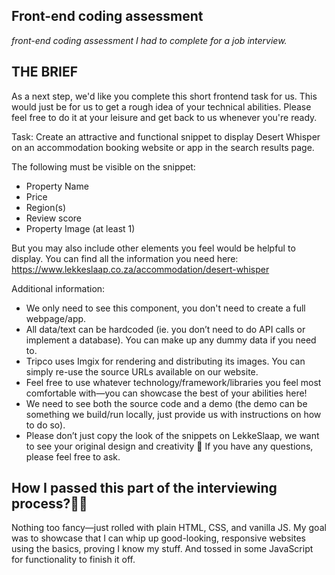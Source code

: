 ## Front-end coding assessment
_front-end coding assessment I had to complete for a job interview._

## **THE BRIEF**

As a next step, we'd like you complete this short frontend task for us. This would just be for us to get a rough idea of your technical abilities. Please feel free to do it at your leisure and get back to us whenever you're ready.

Task: Create an attractive and functional snippet to display Desert Whisper on an accommodation booking website or app in the search results page.

The following must be visible on the snippet:

- Property Name
- Price
- Region(s)
- Review score
- Property Image (at least 1)

But you may also include other elements you feel would be helpful to display.
You can find all the information you need here: https://www.lekkeslaap.co.za/accommodation/desert-whisper

Additional information:

- We only need to see this component, you don't need to create a full webpage/app.
- All data/text can be hardcoded (ie. you don’t need to do API calls or implement a database). You can make up any dummy data if you need to.
- Tripco uses Imgix for rendering and distributing its images. You can simply re-use the source URLs available on our website.
- Feel free to use whatever technology/framework/libraries you feel most comfortable with—you can showcase the best of your abilities here!
- We need to see both the source code and a demo (the demo can be something we build/run locally, just provide us with instructions on how to do so).
- Please don’t just copy the look of the snippets on LekkeSlaap, we want to see your original design and creativity 🙂
  If you have any questions, please feel free to ask.

## How I passed this part of the interviewing process?🏋️‍♀️

Nothing too fancy—just rolled with plain HTML, CSS, and vanilla JS. My goal was to showcase that I can whip up good-looking, responsive websites using the basics, proving I know my stuff. And tossed in some JavaScript for functionality to finish it off.
